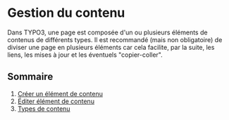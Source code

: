 # Gestion du contenu

Dans TYPO3, une page est composée d'un ou plusieurs éléments de contenus de différents types. Il est recommandé \(mais non obligatoire\) de diviser une page en plusieurs éléments car cela facilite, par la suite, les liens, les mises à jour et les éventuels "copier-coller".

## Sommaire

1. [Créer un élément de contenu](creer-un-element-de-contenu.md)
2. [Éditer élément de contenu](editer-element-de-contenu.md)
3. [Types de contenu](types-de-contenu/)

